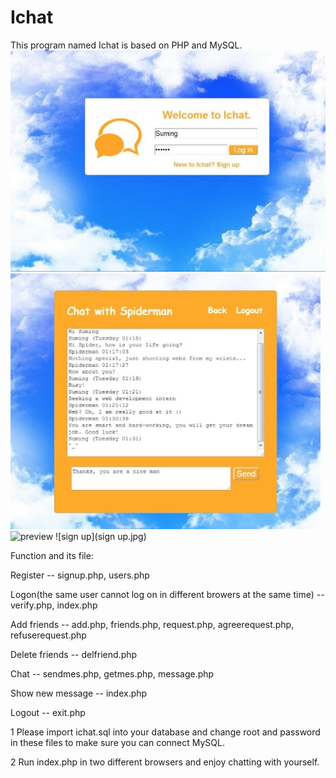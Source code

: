# Ichat
This program named Ichat is based on PHP and MySQL.
![login](login.jpg)
![chat](chat.jpg)
![preview](notification.jpg)
![sign up](sign up.jpg)

Function and its file:

Register -- signup.php, users.php

Logon(the same user cannot log on in different browers at the same time) -- verify.php, index.php

Add friends -- add.php, friends.php, request.php, agreerequest.php, refuserequest.php

Delete friends -- delfriend.php

Chat -- sendmes.php, getmes.php, message.php

Show new message -- index.php

Logout -- exit.php

1 Please import ichat.sql into your database and change root and password in these files to make sure you can connect MySQL.

2 Run index.php in two different browsers and enjoy chatting with yourself. 

